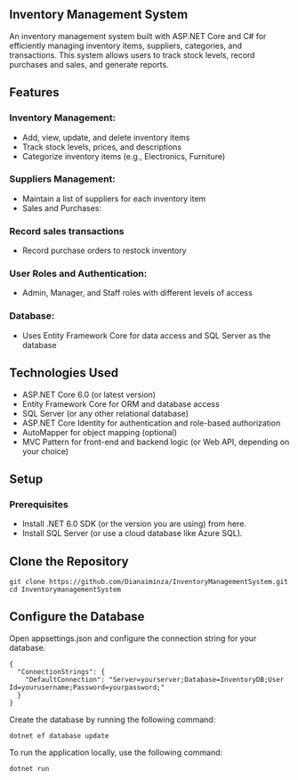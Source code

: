 ## Inventory Management System
An inventory management system built with ASP.NET Core and C# for efficiently managing inventory items, suppliers, categories, and transactions. This system allows users to track stock levels, record purchases and sales, and generate reports.

## Features
### Inventory Management:

- Add, view, update, and delete inventory items
- Track stock levels, prices, and descriptions
- Categorize inventory items (e.g., Electronics, Furniture)

### Suppliers Management:

- Maintain a list of suppliers for each inventory item
- Sales and Purchases:

### Record sales transactions
- Record purchase orders to restock inventory

### User Roles and Authentication:

- Admin, Manager, and Staff roles with different levels of access

### Database:

- Uses Entity Framework Core for data access and SQL Server as the database

## Technologies Used
- ASP.NET Core 6.0 (or latest version)
- Entity Framework Core for ORM and database access
- SQL Server (or any other relational database)
- ASP.NET Core Identity for authentication and role-based authorization
- AutoMapper for object mapping (optional)
- MVC Pattern for front-end and backend logic (or Web API, depending on your choice)

## Setup
### Prerequisites
- Install .NET 6.0 SDK (or the version you are using) from here.
- Install SQL Server (or use a cloud database like Azure SQL).

## Clone the Repository
```
git clone https://github.com/Dianaiminza/InventoryManagementSystem.git
cd InventorymanagementSystem
```
## Configure the Database

Open appsettings.json and configure the connection string for your database.

```
{
  "ConnectionStrings": {
    "DefaultConnection": "Server=yourserver;Database=InventoryDB;User Id=yourusername;Password=yourpassword;"
  }
}

```
Create the database by running the following command:

```
dotnet ef database update
```
To run the application locally, use the following command:
```
dotnet run
```


